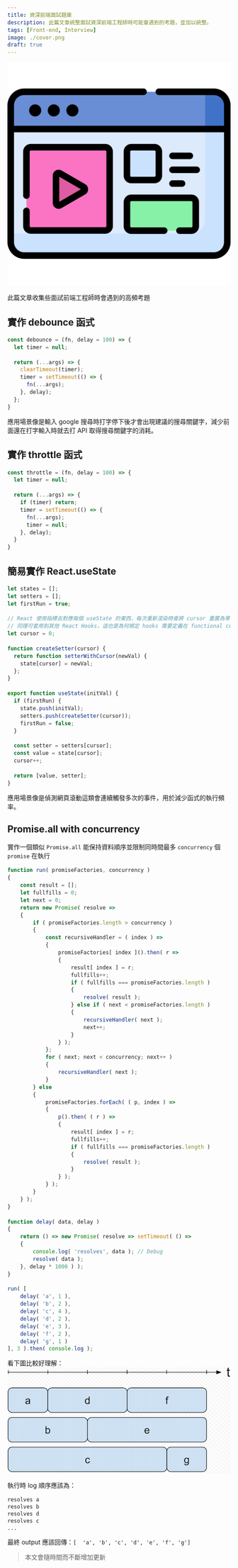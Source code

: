 ```yaml
---
title: 資深前端面試題庫
description: 此篇文章統整面試資深前端工程師時可能會遇到的考題，並加以統整。
tags: [Front-end, Interview]
image: ./cover.png
draft: true
---
```


![cover](./cover.png)

此篇文章收集些面試前端工程師時會遇到的高頻考題

<!--truncate-->

## 實作 debounce 函式

```js
const debounce = (fn, delay = 100) => {
  let timer = null;

  return (...args) => {
    clearTimeout(timer);
    timer = setTimeout(() => {
      fn(...args);
    }, delay);
  };
}
```

應用場景像是輸入 google 搜尋時打字停下後才會出現建議的搜尋關鍵字，減少前面還在打字輸入時就去打 API 取得搜尋關鍵字的消耗。

## 實作 throttle 函式

```js
const throttle = (fn, delay = 100) => {
  let timer = null;

  return (...args) => {
    if (timer) return;
    timer = setTimeout(() => {
      fn(...args);
      timer = null;
    }, delay);
  }
}
```

## 簡易實作 React.useState

```js
let states = [];
let setters = [];
let firstRun = true;

// React 使用指標去對應每個 useState 的東西，每次重新渲染時會將 cursor 重置為零，並依序回傳 state 與 setter
// 同理可套用到其他 React Hooks，這也是為何規定 hooks 需要定義在 functional component 的最頂端
let cursor = 0;

function createSetter(cursor) {
  return function setterWithCursor(newVal) {
    state[cursor] = newVal;
  };
}

export function useState(initVal) {
  if (firstRun) {
    state.push(initVal);
    setters.push(createSetter(cursor));
    firstRun = false;
  }

  const setter = setters[cursor];
  const value = state[cursor];
  cursor++;

  return [value, setter];
}
```

應用場景像是偵測網頁滾動這類會連續觸發多次的事件，用於減少函式的執行頻率。

## Promise.all with concurrency

實作一個類似 `Promise.all` 能保持資料順序並限制同時間最多 `concurrency` 個 `promise` 在執行

```js
function run( promiseFactories, concurrency )
{
    const result = [];
    let fullfills = 0;
    let next = 0;
    return new Promise( resolve =>
    {
        if ( promiseFactories.length > concurrency )
        {
            const recursiveHandler = ( index ) =>
            {
                promiseFactories[ index ]().then( r =>
                {
                    result[ index ] = r;
                    fullfills++;
                    if ( fullfills === promiseFactories.length )
                    {
                        resolve( result );
                    } else if ( next < promiseFactories.length )
                    {
                        recursiveHandler( next );
                        next++;
                    }
                } );
            };
            for ( next; next < concurrency; next++ )
            {
                recursiveHandler( next );
            }
        } else
        {
            promiseFactories.forEach( ( p, index ) =>
            {
                p().then( ( r ) =>
                {
                    result[ index ] = r;
                    fullfills++;
                    if ( fullfills === promiseFactories.length )
                    {
                        resolve( result );
                    }
                } );
            } );
        }
    } );
}

function delay( data, delay )
{
    return () => new Promise( resolve => setTimeout( () =>
    {
        console.log( 'resolves', data ); // Debug
        resolve( data );
    }, delay * 1000 ) );
}

run( [
    delay( 'a', 1 ),
    delay( 'b', 2 ),
    delay( 'c', 4 ),
    delay( 'd', 2 ),
    delay( 'e', 3 ),
    delay( 'f', 2 ),
    delay( 'g', 1 )
], 3 ).then( console.log );
```

看下圖比較好理解：
![promise-all-concurrency](./promise-all-concurrency.jpg)

執行時 log 順序應該為：

```
resolves a
resolves b
resolves d
resolves c
...
```

最終 output 應該回傳：`[  'a', 'b', 'c', 'd', 'e', 'f', 'g']`

> 本文會隨時間而不斷增加更新

<!-- 1. [Map vs Object](https://www.frontendinterviewhandbook.com/blog/javascript-object-vs-map): 此篇先舉出 `Object` 使用上的隱憂與缺點再介紹 `Map` 的出現，並撰寫了一些測試比較兩者在各種情況下的效能。 -->